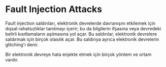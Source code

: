 # Fault Injection Attacks

Fault injection saldırıları, elektronik devrelerde davranışını etkilemek için dışsal rahatsızlıklar tanıtmayı içerir; bu da bilgilerin ifşasına veya devredeki belirli kısıtlamaların aşılmasına yol açar. Bu saldırılar, elektronik devrelere saldırmak için birçok olasılık açar. Bu saldırıya ayrıca elektronik devrelerin glitching'i denir.

Bir elektronik devreye hata enjekte etmek için birçok yöntem ve ortam vardır.
